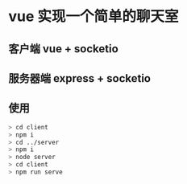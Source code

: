 # vue 实现一个简单的聊天室

## 客户端 vue + socketio

## 服务器端 express + socketio

## 使用

```bash
> cd client
> npm i
> cd ../server
> npm i
> node server
> cd client
> npm run serve
```
